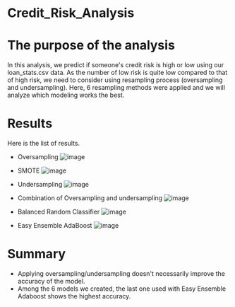 # Credit_Risk_Analysis

# The purpose of the analysis
In this analysis, we predict if someone's credit risk is high or low using our loan_stats.csv data.
As the number of low risk is quite low compared to that of high risk, we need to consider using resampling process (oversampling and undersampling). 
Here, 6 resampling methods were applied and we will analyze which modeling works the best.

# Results
Here is the list of results.


* Oversampling
![image](https://user-images.githubusercontent.com/99149443/182074051-c022ba64-df28-4b8c-bf3f-4a5487b61767.png)

*  SMOTE
![image](https://user-images.githubusercontent.com/99149443/182073993-6e595c03-927d-49d6-97c8-0aaeb791dd36.png)

* Undersampling
![image](https://user-images.githubusercontent.com/99149443/182074131-dfa3a78b-3dc7-47b9-a63a-89270769c735.png)

* Combination of Oversampling and undersampling
![image](https://user-images.githubusercontent.com/99149443/182074186-0d1f70fd-26f9-402a-a25a-7d1f5eb52572.png)


* Balanced Random Classifier
![image](https://user-images.githubusercontent.com/99149443/182074254-5faf5ba8-3e9e-491a-ad9a-132cc5953fbf.png)


* Easy Ensemble AdaBoost
![image](https://user-images.githubusercontent.com/99149443/182074305-5d8f4c7e-e44e-4df8-b53d-2811d4f1efb7.png)


# Summary
* Applying oversampling/undersampling doesn't necessarily improve the accuracy of the model.
* Among the 6 models we created, the last one used with Easy Ensemble Adaboost shows the highest accuracy.
